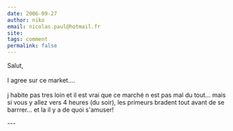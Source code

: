 ```yaml
---
date: 2006-09-27
author: niko
email: nicolas.paul@hotmail.fr
site: 
tags: comment
permalink: false
---
```


<p>Salut, <br />
<br />
I agree sur ce market....<br />
<br />
j habite pas tres loin et il est vrai que ce marché n est pas mal du tout... mais si vous y allez vers 4 heures (du soir), les primeurs bradent tout avant de se barrrer... et la il y a de quoi s'amuser!</p>
---